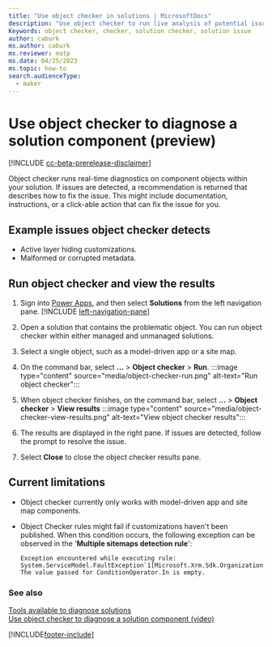 ```yaml
---
title: "Use object checker in solutions | MicrosoftDocs"
description: "Use object checker to run live analysis of potential issues with objects in your solution."
Keywords: object checker, checker, solution checker, solution issue
author: caburk
ms.author: caburk
ms.reviewer: matp
ms.date: 04/25/2023
ms.topic: how-to
search.audienceType: 
  - maker
---
```

# Use object checker to diagnose a solution component (preview)

[!INCLUDE [cc-beta-prerelease-disclaimer](../../includes/cc-beta-prerelease-disclaimer.md)]

Object checker runs real-time diagnostics on component objects within your solution. If issues are detected, a recommendation is returned that describes how to fix the issue. This might include documentation, instructions, or a click-able action that can fix the issue for you.

## Example issues object checker detects

- Active layer hiding customizations.
- Malformed or corrupted metadata.

## Run object checker and view the results

1. Sign into [Power Apps](https://make.powerapps.com/?utm_source=padocs&utm_medium=linkinadoc&utm_campaign=referralsfromdoc), and then select **Solutions** from the left navigation pane. [!INCLUDE [left-navigation-pane](../../includes/left-navigation-pane.md)]
1. Open a solution that contains the problematic object. You can run object checker within either managed and unmanaged solutions.
1. Select a single object, such as a model-driven app or a site map.
1. On the command bar, select **...** > **Object checker** > **Run**.
   :::image type="content" source="media/object-checker-run.png" alt-text="Run object checker":::

1. When object checker finishes, on the command bar, select **...** > **Object checker** > **View results**
   :::image type="content" source="media/object-checker-view-results.png" alt-text="View object checker results":::

1. The results are displayed in the right pane. If issues are detected, follow the prompt to resolve the issue.
1. Select **Close** to close the object checker results pane.

## Current limitations

- Object checker currently only works with model-driven app and site map components.

- Object Checker rules might fail if customizations haven't been published. When this condition occurs, the following exception can be observed in the '**Multiple sitemaps detection rule**':

    ```text
    Exception encountered while executing rule: System.ServiceModel.FaultException`1[Microsoft.Xrm.Sdk.OrganizationServiceFault]: The value passed for ConditionOperator.In is empty.
    ```

### See also

[Tools available to diagnose solutions](diagnose-solutions.md)  
[Use object checker to diagnose a solution component (video)](https://youtu.be/h_OwFRgj1U8?feature=shared)

[!INCLUDE[footer-include](../../includes/footer-banner.md)]
